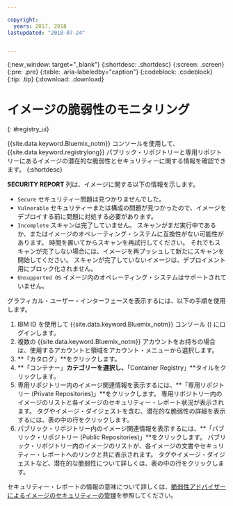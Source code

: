 ```yaml
---

copyright:
  years: 2017, 2018
lastupdated: "2018-07-24"


---
```


{:new_window: target="_blank"}
{:shortdesc: .shortdesc}
{:screen: .screen}
{:pre: .pre}
{:table: .aria-labeledby="caption"}
{:codeblock: .codeblock}
{:tip: .tip}
{:download: .download}


# イメージの脆弱性のモニタリング
{: #registry_ui}

{{site.data.keyword.Bluemix_notm}} コンソールを使用して、{{site.data.keyword.registrylong}} パブリック・リポジトリーと専用リポジトリーにあるイメージの潜在的な脆弱性とセキュリティーに関する情報を確認できます。
{:shortdesc}

**SECURITY REPORT** 列は、イメージに関する以下の情報を示します。
-   `Secure` セキュリティー問題は見つかりませんでした。
-   `Vulnerable` セキュリティーまたは構成の問題が見つかったので、イメージをデプロイする前に問題に対処する必要があります。
-   `Incomplete` スキャンは完了していません。 スキャンがまだ実行中であるか、またはイメージのオペレーティング・システムに互換性がない可能性があります。 時間を置いてからスキャンを再試行してください。 それでもスキャンが完了しない場合には、イメージを再プッシュして新たにスキャンを開始してください。 スキャンが完了していないイメージは、デプロイメント用にブロック化されません。
-   `Unsupported OS` イメージ内のオペレーティング・システムはサポートされていません。

グラフィカル・ユーザー・インターフェースを表示するには、以下の手順を使用します。

1.  IBM ID を使用して {{site.data.keyword.Bluemix_notm}} コンソール ([](https://console.bluemix.net)) にログインします。
2.  複数の {{site.data.keyword.Bluemix_notm}} アカウントをお持ちの場合は、使用するアカウントと領域をアカウント・メニューから選択します。
3.  **「カタログ」**をクリックします。
4.  **「コンテナー」**カテゴリーを選択し、**「Container Registry」**タイルをクリックします。
5.  専用リポジトリー内のイメージ関連情報を表示するには、**「専用リポジトリー (Private Repositories)」**をクリックします。 専用リポジトリー内のイメージのリストと各イメージのセキュリティー・レポート状況が表示されます。 タグやイメージ・ダイジェストを含む、潜在的な脆弱性の詳細を表示するには、表の中の行をクリックします。
6.  パブリック・リポジトリー内のイメージ関連情報を表示するには、**「パブリック・リポジトリー (Public Repositories)」**をクリックします。 パブリック・リポジトリー内のイメージのリストが、各イメージの文書やセキュリティー・レポートへのリンクと共に表示されます。 タグやイメージ・ダイジェストなど、潜在的な脆弱性について詳しくは、表の中の行をクリックします。

セキュリティー・レポートの情報の意味について詳しくは、[脆弱性アドバイザーによるイメージのセキュリティーの管理](../va/va_index.html)を参照してください。
